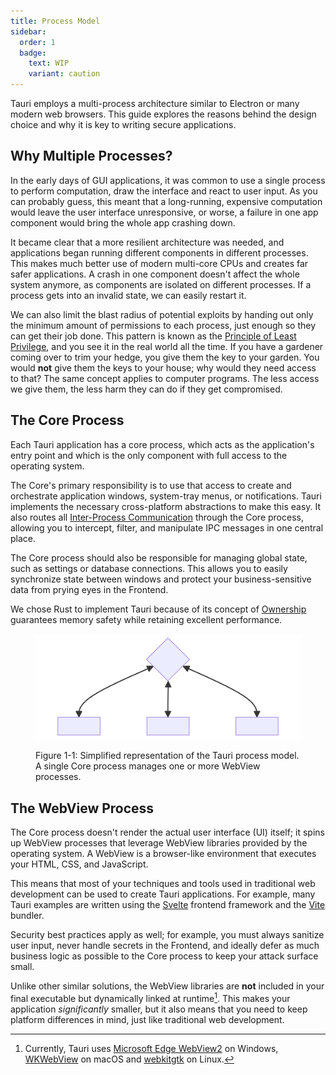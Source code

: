 ```yaml
---
title: Process Model
sidebar:
  order: 1
  badge: 
    text: WIP
    variant: caution
---
```


Tauri employs a multi-process architecture similar to Electron or many modern web browsers. This guide explores the reasons behind the design choice and why it is key to writing secure applications.

## Why Multiple Processes?

In the early days of GUI applications, it was common to use a single process to perform computation, draw the interface and react to user input. As you can probably guess, this meant that a long-running, expensive computation would leave the user interface unresponsive, or worse, a failure in one app component would bring the whole app crashing down.

It became clear that a more resilient architecture was needed, and applications began running different components in different processes. This makes much better use of modern multi-core CPUs and creates far safer applications. A crash in one component doesn't affect the whole system anymore, as components are isolated on different processes. If a process gets into an invalid state, we can easily restart it.

We can also limit the blast radius of potential exploits by handing out only the minimum amount of permissions to each process, just enough so they can get their job done. This pattern is known as the [Principle of Least Privilege], and you see it in the real world all the time. If you have a gardener coming over to trim your hedge, you give them the key to your garden. You would **not** give them the keys to your house; why would they need access to that? The same concept applies to computer programs. The less access we give them, the less harm they can do if they get compromised.

## The Core Process

Each Tauri application has a core process, which acts as the application's entry point and which is the only component with full access to the operating system.

The Core's primary responsibility is to use that access to create and orchestrate application windows, system-tray menus, or notifications. Tauri implements the necessary cross-platform abstractions to make this easy. It also routes all [Inter-Process Communication] through the Core process, allowing you to intercept, filter, and manipulate IPC messages in one central place.

The Core process should also be responsible for managing global state, such as settings or database connections. This allows you to easily synchronize state between windows and protect your business-sensitive data from prying eyes in the Frontend.

We chose Rust to implement Tauri because of its concept of [Ownership]
guarantees memory safety while retaining excellent performance.

<figure>

![IPC Diagram](../../../assets/concepts/process-model.svg)

<figcaption>Figure 1-1: Simplified representation of the Tauri process model. A single Core process manages one or more WebView processes.</figcaption>
</figure>

## The WebView Process

The Core process doesn't render the actual user interface (UI) itself; it spins up WebView processes that leverage WebView libraries provided by the operating system. A WebView is a browser-like environment that executes your HTML, CSS, and JavaScript.

This means that most of your techniques and tools used in traditional web development can be used to create Tauri applications. For example, many Tauri examples are written using the [Svelte] frontend framework and the [Vite] bundler.

Security best practices apply as well; for example, you must always sanitize user input, never handle secrets in the Frontend, and ideally defer as much business logic as possible to the Core process to keep your attack surface small.

Unlike other similar solutions, the WebView libraries are **not** included in your final executable but dynamically linked at runtime[^1]. This makes your application _significantly_ smaller, but it also means that you need to keep platform differences in mind, just like traditional web development.

[^1]:
    Currently, Tauri uses [Microsoft Edge WebView2] on Windows, [WKWebView] on
    macOS and [webkitgtk] on Linux.

[principle of least privilege]: https://en.wikipedia.org/wiki/Principle_of_least_privilege
[inter-process communication]: /concepts/inter-process-communication/
[ownership]: https://doc.rust-lang.org/book/ch04-01-what-is-ownership.html
[microsoft edge webview2]: https://docs.microsoft.com/en-us/microsoft-edge/webview2/
[wkwebview]: https://developer.apple.com/documentation/webkit/wkwebview
[webkitgtk]: https://webkitgtk.org
[svelte]: https://svelte.dev/
[vite]: https://vitejs.dev/
